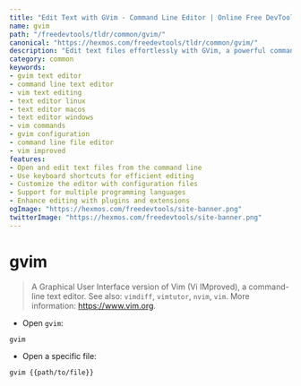 ```yaml
---
title: "Edit Text with GVim - Command Line Editor | Online Free DevTools by Hexmos"
name: gvim
path: "/freedevtools/tldr/common/gvim/"
canonical: "https://hexmos.com/freedevtools/tldr/common/gvim/"
description: "Edit text files effortlessly with GVim, a powerful command line editor. Enhance your text editing workflow with keyboard shortcuts. Free online tool, no registration required."
category: common
keywords:
- gvim text editor
- command line text editor
- vim text editing
- text editor linux
- text editor macos
- text editor windows
- vim commands
- gvim configuration
- command line file editor
- vim improved
features:
- Open and edit text files from the command line
- Use keyboard shortcuts for efficient editing
- Customize the editor with configuration files
- Support for multiple programming languages
- Enhance editing with plugins and extensions
ogImage: "https://hexmos.com/freedevtools/site-banner.png"
twitterImage: "https://hexmos.com/freedevtools/site-banner.png"
---
```


# gvim

> A Graphical User Interface version of Vim (Vi IMproved), a command-line text editor.
> See also: `vimdiff`, `vimtutor`, `nvim`, `vim`.
> More information: <https://www.vim.org>.

- Open `gvim`:

`gvim`

- Open a specific file:

`gvim {{path/to/file}}`
